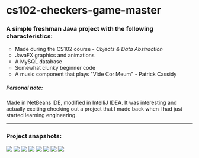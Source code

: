 # cs102-checkers-game-master
<h3>A simple freshman Java project with the following characteristics:</h3>
<ul style="list-style-type:circle">
  <li>Made during the CS102 course - <i>Objects & Data Abstraction</i></li>
  <li>JavaFX graphics and animations</li>
  <li>A MySQL database</li>
  <li>Somewhat clunky beginner code</li>
  <li>A music component that plays "Vide Cor Meum" - Patrick Cassidy</li>
</ul>
<h5>Personal note:</h5>
<p>Made in NetBeans IDE, modified in IntelliJ IDEA. It was interesting and actually exciting checking out a project that I made back when I had just started learning engineering.</p> 
<hr>
<h3>Project snapshots:</h3>
<img src="screen-shots/s1.png">
<img src="screen-shots/s2.png">
<img src="screen-shots/s3.png">
<img src="screen-shots/s4.png">
<img src="screen-shots/s5.png">
<img src="screen-shots/s6.png">
<img src="screen-shots/s7.png">
<img src="screen-shots/s8.png">


